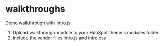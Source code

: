 # walkthroughs
 Demo walkthrough with intro.js

1. Upload walkthrough.module to your HubSpot theme's modules folder
2. Include the vendor files intro.js and intro.css
